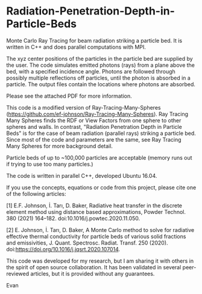 # Radiation-Penetration-Depth-in-Particle-Beds
Monte Carlo Ray Tracing for beam radiation striking a particle bed.
It is written in C++ and does parallel computations with MPI.

The xyz center positions of the particles in the particle bed are supplied by the user. The code simulates emitted photons (rays) from a plane above the bed, with a specified incidence angle. Photons are followed through possibly multiple reflections off particles, until the photon is absorbed in a particle. The output files contain the locations where photons are absorbed. 

Please see the attached PDF for more information.

This code is a modified version of Ray-Tracing-Many-Spheres (https://github.com/ef-johnson/Ray-Tracing-Many-Spheres). Ray Tracing Many Spheres finds the RDF or View Factors from one sphere to other spheres and walls. In contrast, "Radiation Penetration Depth in Particle Beds" is for the case of beam radiation (parallel rays) striking a particle bed. Since most of the code and parameters are the same, see Ray Tracing Many Spheres for more background detail. 

Particle beds of up to ~100,000 particles are acceptable (memory runs out if trying to use too many particles.) 

The code is written in parallel C++, developed Ubuntu 16.04.

If you use the concepts, equations or code from this project, please cite one of the following articles:

[1] E.F. Johnson, İ. Tarı, D. Baker, Radiative heat transfer in the discrete element method using distance based approximations, Powder Technol. 380 (2021) 164–182. doi:10.1016/j.powtec.2020.11.050.

[2] E. Johnson, İ. Tarı, D. Baker, A Monte Carlo method to solve for radiative effective thermal conductivity for particle beds of various solid fractions and emissivities, J. Quant. Spectrosc. Radiat. Transf. 250 (2020). doi:https://doi.org/10.1016/j.jqsrt.2020.107014.


This code was developed for my research, but I am sharing it with others in the spirit of open source collaboration. It has been validated in several peer-reviewed articles, but it is provided without any guarantees. 


Evan
